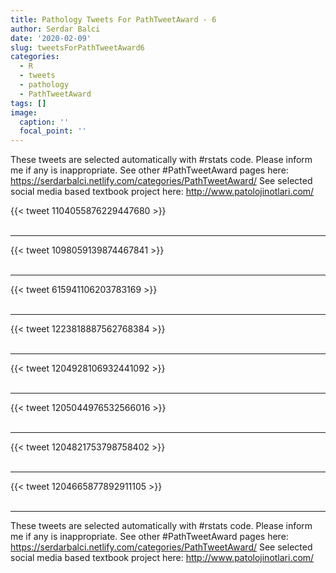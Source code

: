 ```yaml
---
title: Pathology Tweets For PathTweetAward - 6
author: Serdar Balci
date: '2020-02-09'
slug: tweetsForPathTweetAward6
categories:
  - R
  - tweets
  - pathology
  - PathTweetAward
tags: []
image:
  caption: ''
  focal_point: ''
---
```



These tweets are selected automatically with #rstats code. Please inform me if any is inappropriate.
See other #PathTweetAward pages here: https://serdarbalci.netlify.com/categories/PathTweetAward/ 
See selected social media based textbook project here: http://www.patolojinotlari.com/

{{< tweet 1104055876229447680 >}}
<br>
<br>
<hr>
{{< tweet 1098059139874467841 >}}
<br>
<br>
<hr>
{{< tweet 615941106203783169 >}}
<br>
<br>
<hr>
{{< tweet 1223818887562768384 >}}
<br>
<br>
<hr>
{{< tweet 1204928106932441092 >}}
<br>
<br>
<hr>
{{< tweet 1205044976532566016 >}}
<br>
<br>
<hr>
{{< tweet 1204821753798758402 >}}
<br>
<br>
<hr>
{{< tweet 1204665877892911105 >}}
<br>
<br>
<hr>


These tweets are selected automatically with #rstats code. Please inform me if any is inappropriate.
See other #PathTweetAward pages here: https://serdarbalci.netlify.com/categories/PathTweetAward/ 
See selected social media based textbook project here: http://www.patolojinotlari.com/
